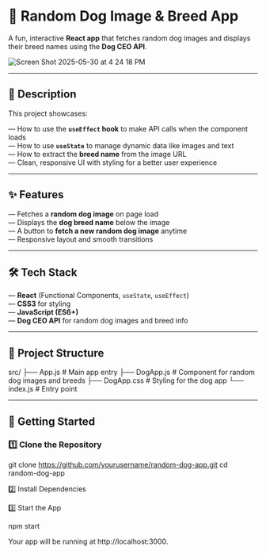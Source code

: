 # 🐶 Random Dog Image & Breed App

A fun, interactive **React app** that fetches random dog images and displays their breed names using the **Dog CEO API**.


![Screen Shot 2025-05-30 at 4 24 18 PM](https://github.com/user-attachments/assets/4a4cedd6-36f5-4f37-9bdd-505afa5570b6)

---

## 📜 Description

This project showcases:

— How to use the **`useEffect` hook** to make API calls when the component loads  
— How to use **`useState`** to manage dynamic data like images and text  
— How to extract the **breed name** from the image URL  
— Clean, responsive UI with styling for a better user experience  

---

## ✨ Features

— Fetches a **random dog image** on page load  
— Displays the **dog breed name** below the image  
— A button to **fetch a new random dog image** anytime  
— Responsive layout and smooth transitions  

---

## 🛠️ Tech Stack

— **React** (Functional Components, `useState`, `useEffect`)  
— **CSS3** for styling  
— **JavaScript (ES6+)**  
— **Dog CEO API** for random dog images and breed info  

---

## 📁 Project Structure
src/
├── App.js # Main app entry
├── DogApp.js # Component for random dog images and breeds
├── DogApp.css # Styling for the dog app
└── index.js # Entry point

---

## 🚀 Getting Started

### 1️⃣ Clone the Repository

git clone https://github.com/yourusername/random-dog-app.git
cd random-dog-app

2️⃣ Install Dependencies

3️⃣ Start the App

npm start

Your app will be running at http://localhost:3000.
